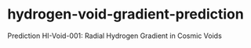 # hydrogen-void-gradient-prediction
Prediction HI-Void-001: Radial Hydrogen Gradient in Cosmic Voids
